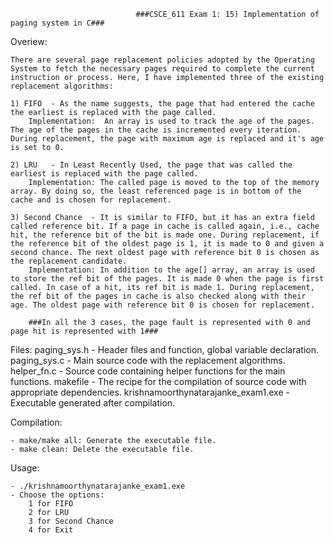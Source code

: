 
								###CSCE_611 Exam 1: 15) Implementation of paging system in C###
		
Overiew:

	There are several page replacement policies adopted by the Operating System to fetch the necessary pages required to complete the current instruction or process. Here, I have implemented three of the existing replacement algorithms:
	
	1) FIFO  - As the name suggests, the page that had entered the cache the earliest is replaced with the page called.
		Implementation:  An array is used to track the age of the pages. The age of the pages in the cache is incremented every iteration. During replacement, the page with maximum age is replaced and it's age is set to 0.
	
	2) LRU   - In Least Recently Used, the page that was called the earliest is replaced with the page called.
		Implementation: The called page is moved to the top of the memory array. By doing so, the least referenced page is in bottom of the cache and is chosen for replacement.
	
	3) Second Chance  - It is similar to FIFO, but it has an extra field called reference bit. If a page in cache is called again, i.e., cache hit, the reference bit of the bit is made one. During replacement, if the reference bit of the oldest page is 1, it is made to 0 and given a second chance. The next oldest page with reference bit 0 is chosen as the replacement candidate.
		Implementation: In addition to the age[] array, an array is used to store the ref bit of the pages. It is made 0 when the page is first called. In case of a hit, its ref bit is made 1. During replacement, the ref bit of the pages in cache is also checked along with their age. The oldest page with reference bit 0 is chosen for replacement.
		
		###In all the 3 cases, the page fault is represented with 0 and page hit is represented with 1###
		
Files:
    paging_sys.h  - Header files and function, global variable declaration.
	paging_sys.c  - Main source code with the replacement algorithms.
	helper_fn.c   - Source code containing helper functions for the main functions.
	makefile  -  The recipe for the compilation of source code with appropriate dependencies.
	krishnamoorthynatarajanke_exam1.exe - Executable generated after compilation.

Compilation:

	- make/make all: Generate the executable file.
	- make clean: Delete the executable file.
	
Usage:

	- ./krishnamoorthynatarajanke_exam1.exe
	- Choose the options:
		1 for FIFO
		2 for LRU
		3 for Second Chance
		4 for Exit
